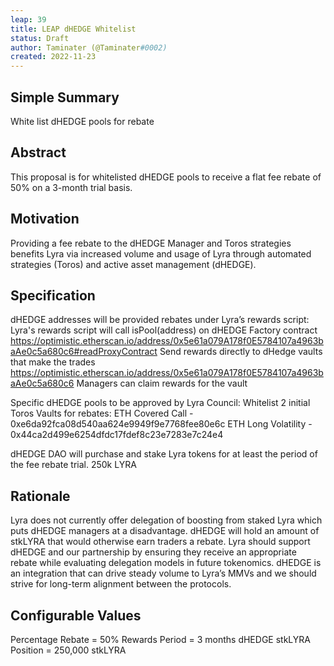 ```yaml
---
leap: 39
title: LEAP dHEDGE Whitelist
status: Draft
author: Taminater (@Taminater#0002)
created: 2022-11-23
---
```


## Simple Summary
White list dHEDGE pools for rebate

## Abstract
This proposal is for whitelisted dHEDGE pools to receive a flat fee rebate of 50% on a 3-month trial basis.

## Motivation
Providing a fee rebate to the dHEDGE Manager and Toros strategies benefits Lyra via increased volume and usage of Lyra through automated strategies (Toros) and active asset management (dHEDGE). 

## Specification
dHEDGE addresses will be provided rebates under Lyra’s rewards script:
Lyra's rewards script will call isPool(address) on dHEDGE Factory contract https://optimistic.etherscan.io/address/0x5e61a079A178f0E5784107a4963baAe0c5a680c6#readProxyContract
Send rewards directly to dHedge vaults that make the trades https://optimistic.etherscan.io/address/0x5e61a079A178f0E5784107a4963baAe0c5a680c6
Managers can claim rewards for the vault


Specific dHEDGE pools to be approved by Lyra Council:
Whitelist 2 initial Toros Vaults for rebates:
ETH Covered Call - 0xe6da92fca08d540aa624e9949f9e7768fee80e6c
ETH Long Volatility - 0x44ca2d499e6254dfdc17fdef8c23e7283e7c24e4

dHEDGE DAO will purchase and stake Lyra tokens for at least the period of the fee rebate trial. 
250k LYRA

## Rationale
Lyra does not currently offer delegation of boosting from staked Lyra which puts dHEDGE managers at a disadvantage. dHEDGE will hold an amount of stkLYRA that would otherwise earn traders a rebate. Lyra should support dHEDGE and our partnership by ensuring they receive an appropriate rebate while evaluating delegation models in future tokenomics. dHEDGE is an integration that can drive steady volume to Lyra’s MMVs and we should strive for long-term alignment between the protocols. 

## Configurable Values
Percentage Rebate = 50%
Rewards Period = 3 months
dHEDGE stkLYRA Position = 250,000 stkLYRA
